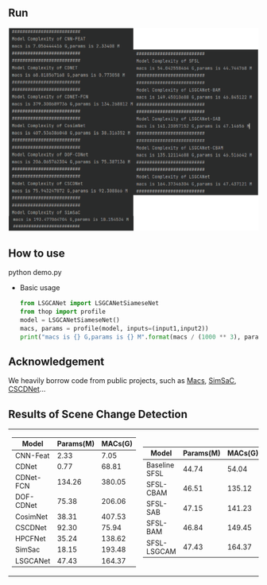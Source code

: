 ## Run

![image](https://github.com/guocheer/Macs_SCD/blob/main/Macs.png)
    
## How to use


python demo.py

* Basic usage 
    ```python
    from LSGCANet import LSGCANetSiameseNet
    from thop import profile
    model = LSGCANetSiameseNet()
    macs, params = profile(model, inputs=(input1,input2))
    print("macs is {} G,params is {} M".format(macs / (1000 ** 3), params / (1000 ** 2)))
    ```  


## Acknowledgement

We heavily borrow code from public projects, such as [Macs](https://github.com/Lyken17/pytorch-OpCounter), [SimSaC](https://github.com/SAMMiCA/SimSaC), [CSCDNet](https://github.com/kensakurada/sscdnet)...
  
## Results of Scene Change Detection

<p align="center">
<table>
<tr>
<td>

Model | Params(M) | MACs(G)
---|---|---
CNN-Feat | 2.33 | 7.05
CDNet | 0.77 | 68.81
CDNet-FCN | 134.26 | 380.05
DOF-CDNet | 75.38 | 206.06
CosimNet | 38.31 | 407.53
CSCDNet | 92.30 | 75.94
HPCFNet | 35.24 | 138.62
SimSac | 18.15 | 193.48
LSGCANet | 47.43 | 164.37

</td>
<td>
    
Model | Params(M) | MACs(G)
---|---|---
Baseline SFSL | 44.74 | 54.04
SFSL-CBAM | 46.51 | 135.12
SFSL-SAB | 47.15 | 141.23
SFSL-BAM | 46.84 | 149.45
SFSL-LSGCAM | 47.43 | 164.37

</td>
</tr>
</p>
